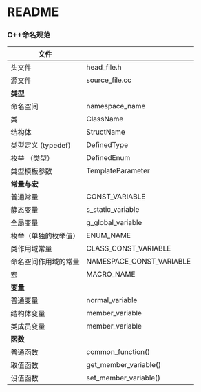 # README

### C++命名规范

| **文件**       |                          |
| -------------------- | ------------------------ |
| 头文件               | head_file.h              |
| 源文件               | source_file.cc           |
| **类型**       |                          |
| 命名空间             | namespace_name           |
| 类                   | ClassName                |
| 结构体               | StructName               |
| 类型定义 (typedef)   | DefinedType              |
| 枚举 （类型）        | DefinedEnum              |
| 类型模板参数         | TemplateParameter        |
| **常量与宏**   |                          |
| 普通常量             | CONST_VARIABLE           |
| 静态变量             | s_static_variable        |
| 全局变量             | g_global_variable        |
| 枚举（单独的枚举值） | ENUM_NAME                |
| 类作用域常量         | CLASS_CONST_VARIABLE     |
| 命名空间作用域的常量 | NAMESPACE_CONST_VARIABLE |
| 宏                   | MACRO_NAME               |
| **变量**       |                          |
| 普通变量             | normal_variable          |
| 结构体变量           | member_variable          |
| 类成员变量           | member_variable          |
| **函数**       |                          |
| 普通函数             | common_function()        |
| 取值函数             | get_member_variable()    |
| 设值函数             | set_member_variable()    |
